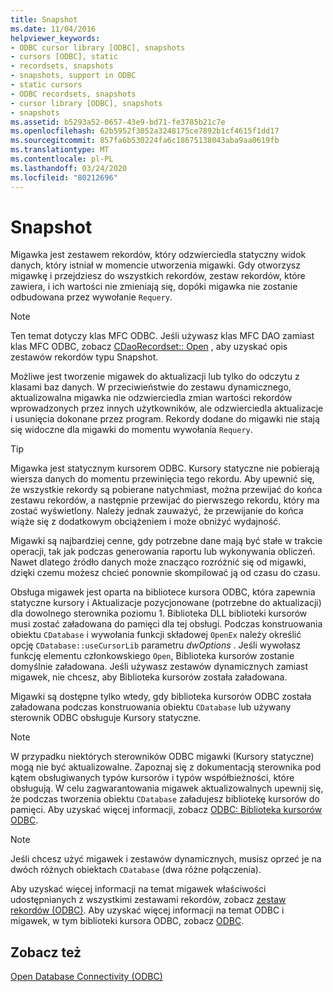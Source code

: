 ```yaml
---
title: Snapshot
ms.date: 11/04/2016
helpviewer_keywords:
- ODBC cursor library [ODBC], snapshots
- cursors [ODBC], static
- recordsets, snapshots
- snapshots, support in ODBC
- static cursors
- ODBC recordsets, snapshots
- cursor library [ODBC], snapshots
- snapshots
ms.assetid: b5293a52-0657-43e9-bd71-fe3785b21c7e
ms.openlocfilehash: 62b5952f3052a3248175ce7892b1cf4615f1dd17
ms.sourcegitcommit: 857fa6b530224fa6c18675138043aba9aa0619fb
ms.translationtype: MT
ms.contentlocale: pl-PL
ms.lasthandoff: 03/24/2020
ms.locfileid: "80212696"
---
```

# <a name="snapshot"></a>Snapshot

Migawka jest zestawem rekordów, który odzwierciedla statyczny widok danych, który istniał w momencie utworzenia migawki. Gdy otworzysz migawkę i przejdziesz do wszystkich rekordów, zestaw rekordów, które zawiera, i ich wartości nie zmieniają się, dopóki migawka nie zostanie odbudowana przez wywołanie `Requery`.

> [!NOTE]
>  Ten temat dotyczy klas MFC ODBC. Jeśli używasz klas MFC DAO zamiast klas MFC ODBC, zobacz [CDaoRecordset:: Open](../../mfc/reference/cdaorecordset-class.md#open) , aby uzyskać opis zestawów rekordów typu Snapshot.

Możliwe jest tworzenie migawek do aktualizacji lub tylko do odczytu z klasami baz danych. W przeciwieństwie do zestawu dynamicznego, aktualizowalna migawka nie odzwierciedla zmian wartości rekordów wprowadzonych przez innych użytkowników, ale odzwierciedla aktualizacje i usunięcia dokonane przez program. Rekordy dodane do migawki nie stają się widoczne dla migawki do momentu wywołania `Requery`.

> [!TIP]
>  Migawka jest statycznym kursorem ODBC. Kursory statyczne nie pobierają wiersza danych do momentu przewinięcia tego rekordu. Aby upewnić się, że wszystkie rekordy są pobierane natychmiast, można przewijać do końca zestawu rekordów, a następnie przewijać do pierwszego rekordu, który ma zostać wyświetlony. Należy jednak zauważyć, że przewijanie do końca wiąże się z dodatkowym obciążeniem i może obniżyć wydajność.

Migawki są najbardziej cenne, gdy potrzebne dane mają być stałe w trakcie operacji, tak jak podczas generowania raportu lub wykonywania obliczeń. Nawet dlatego źródło danych może znacząco rozróżnić się od migawki, dzięki czemu możesz chcieć ponownie skompilować ją od czasu do czasu.

Obsługa migawek jest oparta na bibliotece kursora ODBC, która zapewnia statyczne kursory i Aktualizacje pozycjonowane (potrzebne do aktualizacji) dla dowolnego sterownika poziomu 1. Biblioteka DLL biblioteki kursorów musi zostać załadowana do pamięci dla tej obsługi. Podczas konstruowania obiektu `CDatabase` i wywołania funkcji składowej `OpenEx` należy określić opcję `CDatabase::useCursorLib` parametru *dwOptions* . Jeśli wywołasz funkcję elementu członkowskiego `Open`, Biblioteka kursorów zostanie domyślnie załadowana. Jeśli używasz zestawów dynamicznych zamiast migawek, nie chcesz, aby Biblioteka kursorów została załadowana.

Migawki są dostępne tylko wtedy, gdy biblioteka kursorów ODBC została załadowana podczas konstruowania obiektu `CDatabase` lub używany sterownik ODBC obsługuje Kursory statyczne.

> [!NOTE]
>  W przypadku niektórych sterowników ODBC migawki (Kursory statyczne) mogą nie być aktualizowalne. Zapoznaj się z dokumentacją sterownika pod kątem obsługiwanych typów kursorów i typów współbieżności, które obsługują. W celu zagwarantowania migawek aktualizowalnych upewnij się, że podczas tworzenia obiektu `CDatabase` załadujesz bibliotekę kursorów do pamięci. Aby uzyskać więcej informacji, zobacz [ODBC: Biblioteka kursorów ODBC](../../data/odbc/odbc-the-odbc-cursor-library.md).

> [!NOTE]
>  Jeśli chcesz użyć migawek i zestawów dynamicznych, musisz oprzeć je na dwóch różnych obiektach `CDatabase` (dwa różne połączenia).

Aby uzyskać więcej informacji na temat migawek właściwości udostępnianych z wszystkimi zestawami rekordów, zobacz [zestaw rekordów (ODBC)](../../data/odbc/recordset-odbc.md). Aby uzyskać więcej informacji na temat ODBC i migawek, w tym biblioteki kursora ODBC, zobacz [ODBC](../../data/odbc/odbc-basics.md).

## <a name="see-also"></a>Zobacz też

[Open Database Connectivity (ODBC)](../../data/odbc/open-database-connectivity-odbc.md)
